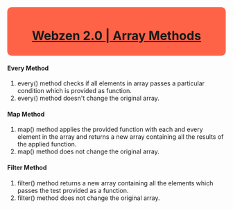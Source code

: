 <div align="center" style="background-color:tomato;padding:10px;border-radius:10px;">
<u><h1>Webzen 2.0 | Array Methods</h1></u>
</div>

#### Every Method

1. every() method checks if all elements in array passes a particular condition which is provided as function.
2. every() method doesn't change the original array.

#### Map Method

1. map() method applies the provided function with each and every element in the array and returns a new array containing all the results of the applied function.
2. map() method does not change the original array.

#### Filter Method

1. filter() method returns a new array containing all the elements which passes the test provided as a function.
2. filter() method does not change the original array.
